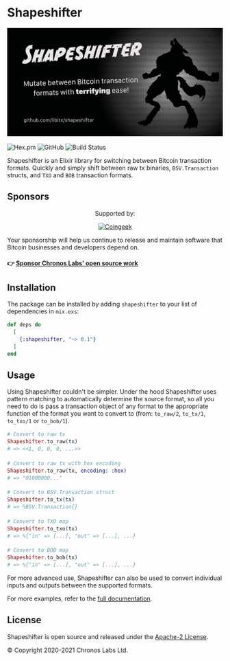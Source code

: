 # Shapeshifter

![Shapeshifter lets you quickly and simply switch between Bitcoin transaction formats](https://github.com/libitx/shapeshifter/raw/master/media/poster.png)

![Hex.pm](https://img.shields.io/hexpm/v/shapeshifter?color=informational)
![GitHub](https://img.shields.io/github/license/libitx/shapeshifter?color=informational)
![Build Status](https://img.shields.io/github/workflow/status/libitx/shapeshifter/Elixir%20CI)

Shapeshifter is an Elixir library for switching between Bitcoin transaction formats. Quickly and simply shift between raw tx binaries, `BSV.Transaction` structs, and `TXO` and `BOB` transaction formats.

## Sponsors

<p align="center">Supported by:</p>
<p align="center">
  <a href="https://coingeek.com" target="_blank" rel="noopener noreferrer">
    <img src="https://www.chronoslabs.net/img/badges/coingeek.png" width="180" alt="Coingeek">
  </a>
</p>

Your sponsorship will help us continue to release and maintain software that Bitcoin businesses and developers depend on.

#### 👉 [Sponsor Chronos Labs' open source work](https://www.chronoslabs.net/sponsor/)

## Installation

The package can be installed by adding `shapeshifter` to your list of dependencies in `mix.exs`:

```elixir
def deps do
  [
    {:shapeshifter, "~> 0.1"}
  ]
end
```

## Usage

Using Shapeshifter couldn't be simpler. Under the hood Shapeshifter uses pattern matching to automatically determine the source format, so all you need to do is pass a transaction object of any format to the appropriate function of the format you want to convert to (from: `to_raw/2`, `to_tx/1`, `to_txo/1` or `to_bob/1`).

```elixir
# Convert to raw tx
Shapeshifter.to_raw(tx)
# => <<1, 0, 0, 0, ...>>

# Convert to raw tx with hex encoding
Shapeshifter.to_raw(tx, encoding: :hex)
# => "01000000..."

# Convert to BSV.Transaction struct
Shapeshifter.to_tx(tx)
# => %BSV.Transaction{}

# Convert to TXO map
Shapeshifter.to_txo(tx)
# => %{"in" => [...], "out" => [...], ...}

# Convert to BOB map
Shapeshifter.to_bob(tx)
# => %{"in" => [...], "out" => [...], ...}
```

For more advanced use, Shapeshifter can also be used to convert individual inputs and outputs between the supported formats.

For more examples, refer to the [full documentation](https://hexdocs.pm/shapeshifter).

## License

Shapeshifter is open source and released under the [Apache-2 License](https://github.com/libitx/shapeshifter/blob/master/LICENSE).

© Copyright 2020-2021 Chronos Labs Ltd.

